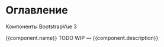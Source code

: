 # Оглавление

Компоненты BootstrapVue 3

<ClientOnly>
    <b-list-group>
        <b-list-group-item v-for="(component, key)  in componentList">
            <RouterLink :to="`./${key}.html`">{{component.name}}</RouterLink>
            <b-badge v-if="component.status=='todo'" variant="warning" pill>TODO</b-badge>
            <b-badge v-else-if="component.status=='wip'" variant="warning" pill>WIP</b-badge>
            — <span class="text-muted">{{component.description}}</span>
        </b-list-group-item>
    </b-list-group>
</ClientOnly>

<script setup lang="ts">
import { ref } from "vue"

const componentList = {
    Accordion : {
        name: 'Accordion',
        description: 'Легко переключайте видимость контента на своих страницах. Включает поддержку создания аккордеонов'
    },
    Alert: {
        name: 'Alert',
        description: 'Предоставляйте контекстные сообщения обратной связи для типичных действий пользователя с помощью нескольких доступных и гибких предупреждающих сообщений'
    },
    Avatar: {
        name: 'Avatar',
        description: 'Пользовательский компонент, обычно используемый для отображения профиля пользователя в виде изображения, значка или короткого текста'
    },
    Badge: {
        name: 'Badge',
        description: 'Небольшой и адаптивный тег для добавления контекста практически к любому контенту'
    },
    Breadcrumb: {
        name: 'Breadcrumb',
        description: `Указать местоположение текущей страницы в навигационной иерархии`
    },
    Button: {
        name: 'Button',
        description: 'Пользовательский компонент кнопки для действий в формах, диалоговых окнах и т. д.'
    },
    ButtonGroup: {
        name: 'Button Group',
        description: 'Сгруппируйте ряд кнопок в одну строку или сложите их в вертикальный столбец'
    },
    ButtonToolbar: {
        name: 'Button Toolbar',
        description: 'Сгруппируйте ряд групп кнопок и/или групп ввода вместе на одной строке'
    },
    Card: {
        name: 'Card',
        description: 'Гибкий и расширяемый контейнер содержимого. Он включает в себя варианты верхних и нижних колонтитулов, широкий спектр контента'
    },
    Carousel: {
        name: 'Carousel',
        description: 'Компонент слайд-шоу для циклического переключения между элементами — изображениями или слайдами текста — как карусель'
    },
    Collapse: {
        name: 'Collapse',
        description: 'Легко переключайте видимость практически любого контента на ваших страницах в вертикально сворачивающемся контейнере'
    },
    Dropdown: {
        name: 'Dropdown',
        description: 'Переключаемые контекстные наложения для отображения списков ссылок и действий в формате раскрывающегося меню'
    },
    Form: {
        name: 'Form',
        description: 'Компонент формы и вспомогательные компоненты, которые дополнительно поддерживают встроенные стили формы и состояния проверки'
    },
    FormCheckbox: {
        name: 'Form Checkbox',
        description: 'Пользовательский ввод флажка и группа флажков для замены ввода флажка браузера по умолчанию, построенного на основе семантической и доступной разметки. Опционально поддерживает стиль переключения'
    },
    FormGroup: {
        name: 'Form Group',
        description: 'Самый простой способ добавить структуру формам'
    },
    FormInput: {
        name: 'Form Input',
        description: 'Создавайте входные данные различных типов, такие как текст, пароль, число, URL-адрес, электронная почта, поиск, диапазон, дата и т. д.'
    },
    FormRadio: {
        name: 'Form Radio',
        description: `Пользовательский радио-ввод Bootstrap для замены радио-ввода браузера по умолчанию`
    },
    FormSelect: {
        name: 'Form Select',
        description: 'Пользовательский выбор Bootstrap с использованием пользовательских стилей'
    },
    FormTags: {
        name: 'Form Tags',
        description: 'Облегченный настраиваемый элемент управления формой ввода с тегами, с параметрами для настраиваемого рендеринга интерфейса, обнаружения дубликатов тегов и дополнительной проверки тегов'
    },
    FormTextarea: {
        name: 'Form Textarea',
        description: 'Создавайте многострочные вводы текста с поддержкой автоматического изменения размера высоты, минимального и максимального количества строк и контекстных состояний'
    },
    GridSystem: {
        name: 'Grid System',
        description: 'Легкие служебные компоненты для создания гибкого и отзывчивого пользовательского интерфейса'
    },
    Image: {
        name: 'Image',
        description: 'Компонент изображения с адаптивным поведением'
    },
    InputGroup: {
        name: 'Input Group',
        description: 'Легко расширяйте элементы управления формы, добавляя текст, кнопки или группы кнопок по обе стороны от текстового ввода '
    },
    Link: {
        name: 'Link',
        description: 'Простая оболочка для стандартных компонентов навигации'
    },
    ListGroup: {
        name: 'List Group',
        description: 'Гибкий и мощный компонент для отображения серии контента. Элементы группы списка могут быть изменены для поддержки практически любого содержимого в пределах'
    },
    Modal: {
        name: 'Modal',
        description: 'Модальные окна представляют собой гибкие диалоговые, прерывающие подсказки, которые могут поддерживать различные варианты использования'
    },
    Nav: {
        name: 'Nav',
        description: 'Компонент навигация — это простая оболочка для создания компонентов навигации'
    },
    Navbar: {
        name: 'Navbar',
        description: "Панель навигации обычно является центральным местом для бренда, навигации и других элементов в заголовке"
    },
    Offcanvas: {
        name: 'Offcanvas',
        description: 'Компоненты Offcanvas — это скрытые боковые панели для вашего приложения, которые обычно открываются по какому-либо событию'
    },
    Overlay: {
        name: 'Overlay',
        description: 'Визуально скрыть определенный элемент или компонент и его содержимое'
    },
    Pagination: {
        name: 'Pagination',
        description: 'Быстрые кнопки первая, предыдущая, следующая, последняя и кнопки страниц для управления разбиением на страницы другого компонента'
    },
    Popover: {
        name: 'Popover',
        description: 'Popover обеспечивает поведение всплывающей подсказки над другим компонентом'
    },
    Progress: {
        name: 'Progress',
        description: 'Пользовательский компонент прогресса для отображения простых или сложных индикаторов выполнения с поддержкой горизонтальных полос, анимированных фонов и текстовых меток'
    },
    Skeleton: {
        name: 'Skeleton',
        description: 'Скелетный компонент можно использовать для формирования состояния загрузки во время загрузки ваших данных'
    },
    Spinner: {
        name: 'Spinner',
        description: `Компонент спиннер можно использовать для отображения состояния загрузки в ваших проектах. Они отображаются только с помощью базовых HTML и CSS в качестве облегченного функционального компонента Vue`
    },
    Table: {
        name: 'Table',
        description: 'Для отображения табличных данных. Таблица поддерживает разбивку на страницы, фильтрацию, сортировку, настраиваемый рендеринг, события и асинхронные данные. Для простого отображения табличных данных без всяких причудливых функций используйте TableSimple'
    },
    Tabs: {
        name: 'Tabs',
        description: 'Создайте виджет вкладок с локальным контентом'
    },
    Toast: {
        name: 'Toast',
        description: 'Пуш-уведомления для ваших посетителей с тостом, легким и легко настраиваемым предупреждающим сообщением',
    }
}
</script>
